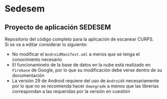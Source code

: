 # Sedesem
Proyecto de aplicación SEDESEM
---
Repositorio del código completo para la aplicación de escanear CURPS.<br>
Si se va a editar considerar lo siguiente:
* No modificar el ```AndroidManifest.xml``` a menos que se tenga el conocimiento necesario
* El funcionamineto de la base de datos en la nube está realizado en ```Firebase``` de Google, por lo que su modificación debe
verse dentro de su documentación
* La versión 29 de Android requiere del uso de ```AndroidX``` necesariamente por lo que no se recomienda hacer ```downgrade```
a menos que las librerías correspondan a las requeridas por la versión en cuestión
